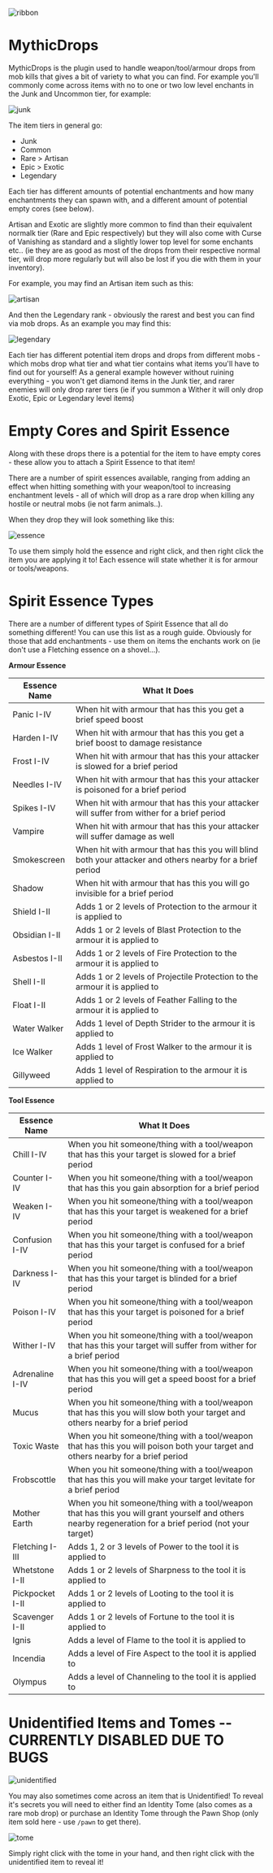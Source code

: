 ![ribbon](images/L-ribbon.png) 

# MythicDrops

MythicDrops is the plugin used to handle weapon/tool/armour drops from mob kills that gives a bit of variety to what you can find. For example you'll commonly come across items with no to one or two low level enchants in the Junk and Uncommon tier, for example:

![junk](images/junk.png)

The item tiers in general go:
- Junk
- Common
- Rare > Artisan
- Epic > Exotic
- Legendary

Each tier has different amounts of potential enchantments and how many enchantments they can spawn with, and a different amount of potential empty cores (see below).

Artisan and Exotic are slightly more common to find than their equivalent normalk tier (Rare and Epic respectively) but they will also come with Curse of Vanishing as standard and a slightly lower top level for some enchants etc.. (ie they are as good as most of the drops from their respective normal tier, will drop more regularly but will also be lost if you die with them in your inventory).

For example, you may find an Artisan item such as this:

![artisan](images/artisan.png)

And then the Legendary rank - obviously the rarest and best you can find via mob drops. As an example you may find this:

![legendary](images/legendary.png)


Each tier has different potential item drops and drops from different mobs - which mobs drop what tier and what tier contains what items you'll have to find out for yourself! As a general example however without ruining everything - you won't get diamond items in the Junk tier, and rarer enemies will only drop rarer tiers (ie if you summon a Wither it will only drop Exotic, Epic or Legendary level items)


# Empty Cores and Spirit Essence

Along with these drops there is a potential for the item to have empty cores - these allow you to attach a Spirit Essence to that item!

There are a number of spirit essences available, ranging from adding an effect when hitting something with your weapon/tool to increasing enchantment levels - all of which will drop as a rare drop when killing any hostile or neutral mobs (ie not farm animals..).

When they drop they will look something like this:

![essence](images/essence.png)

To use them simply hold the essence and right click, and then right click the item you are applying it to! Each essence will state whether it is for armour or tools/weapons.


# Spirit Essence Types

There are a number of different types of Spirit Essence that all do something different! You can use this list as a rough guide. Obviously for those that add enchantments - use them on items the enchants work on (ie don't use a Fletching essence on a shovel...).

**Armour Essence**

|Essence Name|What It Does|
|---|---|
|Panic I-IV|When hit with armour that has this you get a brief speed boost|
|Harden I-IV|When hit with armour that has this you get a brief boost to damage resistance|
|Frost I-IV|When hit with armour that has this your attacker is slowed for a brief period|
|Needles I-IV|When hit with armour that has this your attacker is poisoned for a brief period|
|Spikes I-IV|When hit with armour that has this your attacker will suffer from wither for a brief period|
|Vampire|When hit with armour that has this your attacker will suffer damage as well|
|Smokescreen|When hit with armour that has this you will blind both your attacker and others nearby for a brief period|
|Shadow|When hit with armour that has this you will go invisible for a brief period|
|Shield I-II|Adds 1 or 2 levels of Protection to the armour it is applied to|
|Obsidian I-II|Adds 1 or 2 levels of Blast Protection to the armour it is applied to|
|Asbestos I-II|Adds 1 or 2 levels of Fire Protection to the armour it is applied to|
|Shell I-II|Adds 1 or 2 levels of Projectile Protection to the armour it is applied to|
|Float I-II|Adds 1 or 2 levels of Feather Falling to the armour it is applied to|
|Water Walker|Adds 1 level of Depth Strider to the armour it is applied to|
|Ice Walker|Adds 1 level of Frost Walker to the armour it is applied to|
|Gillyweed|Adds 1 level of Respiration to the armour it is applied to|

**Tool Essence**

|Essence Name|What It Does|
|---|---|
|Chill I-IV|When you hit someone/thing with a tool/weapon that has this your target is slowed for a brief period|
|Counter I-IV|When you hit someone/thing with a tool/weapon that has this you gain absorption for a brief period|
|Weaken I-IV|When you hit someone/thing with a tool/weapon that has this your target is weakened for a brief period|
|Confusion I-IV|When you hit someone/thing with a tool/weapon that has this your target is confused for a brief period|
|Darkness I-IV|When you hit someone/thing with a tool/weapon that has this your target is blinded for a brief period|
|Poison I-IV|When you hit someone/thing with a tool/weapon that has this your target is poisoned for a brief period|
|Wither I-IV|When you hit someone/thing with a tool/weapon that has this your target will suffer from wither for a brief period|
|Adrenaline I-IV|When you hit someone/thing with a tool/weapon that has this you will get a speed boost for a brief period|
|Mucus|When you hit someone/thing with a tool/weapon that has this you will slow both your target and others nearby for a brief period|
|Toxic Waste|When you hit someone/thing with a tool/weapon that has this you will poison both your target and others nearby for a brief period|
|Frobscottle|When you hit someone/thing with a tool/weapon that has this you will make your target levitate for a brief period|
|Mother Earth|When you hit someone/thing with a tool/weapon that has this you will grant yourself and others nearby regeneration for a brief period (not your target)|
|Fletching I-III|Adds 1, 2 or 3 levels of Power to the tool it is applied to|
|Whetstone I-II|Adds 1 or 2 levels of Sharpness to the tool it is applied to|
|Pickpocket I-II|Adds 1 or 2 levels of Looting to the tool it is applied to|
|Scavenger I-II|Adds 1 or 2 levels of Fortune to the tool it is applied to|
|Ignis|Adds a level of Flame to the tool it is applied to|
|Incendia|Adds a level of Fire Aspect to the tool it is applied to|
|Olympus|Adds a level of Channeling to the tool it is applied to|








# Unidentified Items and Tomes -- **CURRENTLY DISABLED DUE TO BUGS**

![unidentified](images/unidentified.png)

You may also sometimes come across an item that is Unidentified! To reveal it's secrets you will need to either find an Identity Tome (also comes as a rare mob drop) or purchase an Identity Tome through the Pawn Shop (only item sold here - use `/pawn` to get there). 

![tome](images/tome.png)

Simply right click with the tome in your hand, and then right click with the unidentified item to reveal it!
